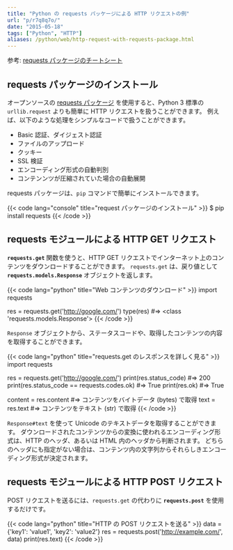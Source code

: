 ```yaml
---
title: "Python の requests パッケージによる HTTP リクエストの例"
url: "p/r7q8q7o/"
date: "2015-05-18"
tags: ["Python", "HTTP"]
aliases: /python/web/http-request-with-requests-package.html
---
```


参考: [requests パッケージのチートシート](/p/succ4mb/)

requests パッケージのインストール
----

オープンソースの [requests パッケージ](http://requests.readthedocs.org/en/latest/) を使用すると、Python 3 標準の `urllib.request` よりも簡単に HTTP リクエストを扱うことができます。
例えば、以下のような処理をシンプルなコードで扱うことができます。

- Basic 認証、ダイジェスト認証
- ファイルのアップロード
- クッキー
- SSL 検証
- エンコーディング形式の自動判別
- コンテンンツが圧縮されていた場合の自動展開

requests パッケージは、`pip` コマンドで簡単にインストールできます。

{{< code lang="console" title="request パッケージのインストール" >}}
$ pip install requests
{{< /code >}}


requests モジュールによる HTTP GET リクエスト
----

__`requests.get`__ 関数を使うと、HTTP GET リクエストでインターネット上のコンテンツをダウンロードすることができます。
`requests.get` は、戻り値として __`requests.models.Response`__ オブジェクトを返します。

{{< code lang="python" title="Web コンテンツのダウンロード" >}}
import requests

res = requests.get('http://google.com/')
type(res)  #=> <class 'requests.models.Response'>
{{< /code >}}

`Response` オブジェクトから、ステータスコードや、取得したコンテンツの内容を取得することができます。

{{< code lang="python" title="requests.get のレスポンスを詳しく見る" >}}
import requests

res = requests.get('http://google.com/')
print(res.status_code)  #=> 200
print(res.status_code == requests.codes.ok)  #=> True
print(res.ok)  #=> True

content = res.content  #=> コンテンツをバイトデータ (bytes) で取得
text = res.text        #=> コンテンツをテキスト (str) で取得
{{< /code >}}

`Response#text` を使って Unicode のテキストデータを取得することができます。
ダウンロードされたコンテンツからの変換に使われるエンコーディング形式は、HTTP のヘッダ、あるいは HTML 内のヘッダから判断されます。
どちらのヘッダにも指定がない場合は、コンテンツ内の文字列からそれらしきエンコーディング形式が決定されます。


requests モジュールによる HTTP POST リクエスト
----

POST リクエストを送るには、`requests.get` の代わりに __`requests.post`__ を使用するだけです。

{{< code lang="python" title="HTTP の POST リクエストを送る" >}}
data = {'key1': 'value1', 'key2': 'value2'}
res = requests.post('http://example.com/', data)
print(res.text)
{{< /code >}}

